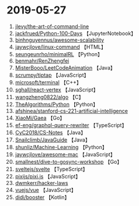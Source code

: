 # 2019-05-27

1. [jlevy/the-art-of-command-line](https://github.com/jlevy/the-art-of-command-line) 
2. [jackfrued/Python-100-Days](https://github.com/jackfrued/Python-100-Days) 【JupyterNotebook】
3. [binhnguyennus/awesome-scalability](https://github.com/binhnguyennus/awesome-scalability) 
4. [jaywcjlove/linux-command](https://github.com/jaywcjlove/linux-command) 【HTML】
5. [seungeunrho/minimalRL](https://github.com/seungeunrho/minimalRL) 【Python】
6. [benmahr/RenZhengfei](https://github.com/benmahr/RenZhengfei) 
7. [MisterBooo/LeetCodeAnimation](https://github.com/MisterBooo/LeetCodeAnimation) 【Java】
8. [scrumpy/tiptap](https://github.com/scrumpy/tiptap) 【JavaScript】
9. [microsoft/terminal](https://github.com/microsoft/terminal) 【C++】
10. [sghall/react-vertex](https://github.com/sghall/react-vertex) 【JavaScript】
11. [wangzheng0822/algo](https://github.com/wangzheng0822/algo) 【C】
12. [TheAlgorithms/Python](https://github.com/TheAlgorithms/Python) 【Python】
13. [afshinea/stanford-cs-221-artificial-intelligence](https://github.com/afshinea/stanford-cs-221-artificial-intelligence) 
14. [XiaoMi/Gaea](https://github.com/XiaoMi/Gaea) 【Go】
15. [ef-eng/graphql-query-rewriter](https://github.com/ef-eng/graphql-query-rewriter) 【TypeScript】
16. [CyC2018/CS-Notes](https://github.com/CyC2018/CS-Notes) 【Java】
17. [Snailclimb/JavaGuide](https://github.com/Snailclimb/JavaGuide) 【Java】
18. [shunliz/Machine-Learning](https://github.com/shunliz/Machine-Learning) 【Python】
19. [jaywcjlove/awesome-mac](https://github.com/jaywcjlove/awesome-mac) 【JavaScript】
20. [smallnest/dive-to-gosync-workshop](https://github.com/smallnest/dive-to-gosync-workshop) 【Go】
21. [sveltejs/svelte](https://github.com/sveltejs/svelte) 【TypeScript】
22. [pixijs/pixi.js](https://github.com/pixijs/pixi.js) 【JavaScript】
23. [dwmkerr/hacker-laws](https://github.com/dwmkerr/hacker-laws) 
24. [vuejs/vue](https://github.com/vuejs/vue) 【JavaScript】
25. [didi/booster](https://github.com/didi/booster) 【Kotlin】

